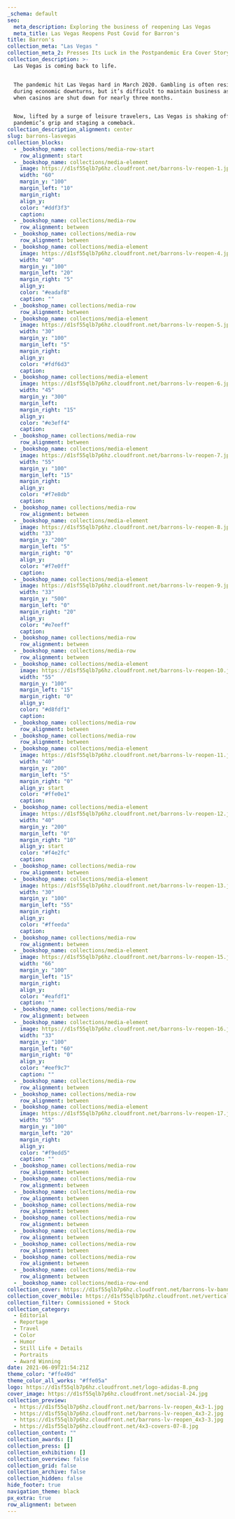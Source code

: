 ```yaml
---
_schema: default
seo:
  meta_description: Exploring the business of reopening Las Vegas
  meta_title: Las Vegas Reopens Post Covid for Barron's
title: Barron's
collection_meta: "Las Vegas "
collection_meta_2: Presses Its Luck in the Postpandemic Era Cover Story
collection_description: >-
  Las Vegas is coming back to life.⁠⁠


  The pandemic hit Las Vegas hard in March 2020. Gambling is often resilient
  during economic downturns, but it’s difficult to maintain business as usual
  when casinos are shut down for nearly three months.⁠⁠


  Now, lifted by a surge of leisure travelers, Las Vegas is shaking off the
  pandemic’s grip and staging a comeback.⁠⁠
collection_description_alignment: center
slug: barrons-lasvegas
collection_blocks:
  - _bookshop_name: collections/media-row-start
    row_alignment: start
  - _bookshop_name: collections/media-element
    image: https://d1sf55qlb7p6hz.cloudfront.net/barrons-lv-reopen-1.jpg
    width: "60"
    margin_y: "100"
    margin_left: "10"
    margin_right:
    align_y:
    color: "#ddf3f3"
    caption:
  - _bookshop_name: collections/media-row
    row_alignment: between
  - _bookshop_name: collections/media-row
    row_alignment: between
  - _bookshop_name: collections/media-element
    image: https://d1sf55qlb7p6hz.cloudfront.net/barrons-lv-reopen-4.jpg
    width: "40"
    margin_y: "100"
    margin_left: "20"
    margin_right: "5"
    align_y:
    color: "#eadaf8"
    caption: ""
  - _bookshop_name: collections/media-row
    row_alignment: between
  - _bookshop_name: collections/media-element
    image: https://d1sf55qlb7p6hz.cloudfront.net/barrons-lv-reopen-5.jpg
    width: "30"
    margin_y: "100"
    margin_left: "5"
    margin_right:
    align_y:
    color: "#fdf6d3"
    caption:
  - _bookshop_name: collections/media-element
    image: https://d1sf55qlb7p6hz.cloudfront.net/barrons-lv-reopen-6.jpg
    width: "45"
    margin_y: "300"
    margin_left:
    margin_right: "15"
    align_y:
    color: "#e3eff4"
    caption:
  - _bookshop_name: collections/media-row
    row_alignment: between
  - _bookshop_name: collections/media-element
    image: https://d1sf55qlb7p6hz.cloudfront.net/barrons-lv-reopen-7.jpg
    width: "55"
    margin_y: "100"
    margin_left: "15"
    margin_right:
    align_y:
    color: "#f7e8db"
    caption:
  - _bookshop_name: collections/media-row
    row_alignment: between
  - _bookshop_name: collections/media-element
    image: https://d1sf55qlb7p6hz.cloudfront.net/barrons-lv-reopen-8.jpg
    width: "33"
    margin_y: "200"
    margin_left: "5"
    margin_right: "0"
    align_y:
    color: "#f7e0ff"
    caption:
  - _bookshop_name: collections/media-element
    image: https://d1sf55qlb7p6hz.cloudfront.net/barrons-lv-reopen-9.jpg
    width: "33"
    margin_y: "500"
    margin_left: "0"
    margin_right: "20"
    align_y:
    color: "#e7eeff"
    caption:
  - _bookshop_name: collections/media-row
    row_alignment: between
  - _bookshop_name: collections/media-row
    row_alignment: between
  - _bookshop_name: collections/media-element
    image: https://d1sf55qlb7p6hz.cloudfront.net/barrons-lv-reopen-10.jpg
    width: "55"
    margin_y: "100"
    margin_left: "15"
    margin_right: "0"
    align_y:
    color: "#d8fdf1"
    caption:
  - _bookshop_name: collections/media-row
    row_alignment: between
  - _bookshop_name: collections/media-row
    row_alignment: between
  - _bookshop_name: collections/media-element
    image: https://d1sf55qlb7p6hz.cloudfront.net/barrons-lv-reopen-11.jpg
    width: "40"
    margin_y: "200"
    margin_left: "5"
    margin_right: "0"
    align_y: start
    color: "#ffe0e1"
    caption:
  - _bookshop_name: collections/media-element
    image: https://d1sf55qlb7p6hz.cloudfront.net/barrons-lv-reopen-12.jpg
    width: "40"
    margin_y: "200"
    margin_left: "0"
    margin_right: "10"
    align_y: start
    color: "#f4e2fc"
    caption:
  - _bookshop_name: collections/media-row
    row_alignment: between
  - _bookshop_name: collections/media-element
    image: https://d1sf55qlb7p6hz.cloudfront.net/barrons-lv-reopen-13.jpg
    width: "30"
    margin_y: "100"
    margin_left: "55"
    margin_right:
    align_y:
    color: "#ffeeda"
    caption:
  - _bookshop_name: collections/media-row
    row_alignment: between
  - _bookshop_name: collections/media-element
    image: https://d1sf55qlb7p6hz.cloudfront.net/barrons-lv-reopen-15.jpg
    width: "66"
    margin_y: "100"
    margin_left: "15"
    margin_right:
    align_y:
    color: "#eafdf1"
    caption: ""
  - _bookshop_name: collections/media-row
    row_alignment: between
  - _bookshop_name: collections/media-element
    image: https://d1sf55qlb7p6hz.cloudfront.net/barrons-lv-reopen-16.jpg
    width: "33"
    margin_y: "100"
    margin_left: "60"
    margin_right: "0"
    align_y:
    color: "#eef9c7"
    caption: ""
  - _bookshop_name: collections/media-row
    row_alignment: between
  - _bookshop_name: collections/media-row
    row_alignment: between
  - _bookshop_name: collections/media-element
    image: https://d1sf55qlb7p6hz.cloudfront.net/barrons-lv-reopen-17.jpg
    width: "55"
    margin_y: "100"
    margin_left: "20"
    margin_right:
    align_y:
    color: "#f9edd5"
    caption: ""
  - _bookshop_name: collections/media-row
    row_alignment: between
  - _bookshop_name: collections/media-row
    row_alignment: between
  - _bookshop_name: collections/media-row
    row_alignment: between
  - _bookshop_name: collections/media-row
    row_alignment: between
  - _bookshop_name: collections/media-row
    row_alignment: between
  - _bookshop_name: collections/media-row
    row_alignment: between
  - _bookshop_name: collections/media-row
    row_alignment: between
  - _bookshop_name: collections/media-row
    row_alignment: between
  - _bookshop_name: collections/media-row
    row_alignment: between
  - _bookshop_name: collections/media-row-end
collection_cover: https://d1sf55qlb7p6hz.cloudfront.net/barrons-lv-banners-2.jpg
collection_cover_mobile: https://d1sf55qlb7p6hz.cloudfront.net/vertical-covers-53.jpg
collection_filter: Commissioned + Stock
collection_category:
  - Editorial
  - Reportage
  - Travel
  - Color
  - Humor
  - Still Life + Details
  - Portraits
  - Award Winning
date: 2021-06-09T21:54:21Z
theme_color: "#ffe49d"
theme_color_all_works: "#ffe05a"
logo: https://d1sf55qlb7p6hz.cloudfront.net/logo-adidas-8.png
cover_image: https://d1sf55qlb7p6hz.cloudfront.net/social-24.jpg
collection_preview:
  - https://d1sf55qlb7p6hz.cloudfront.net/barrons-lv-reopen_4x3-1.jpg
  - https://d1sf55qlb7p6hz.cloudfront.net/barrons-lv-reopen_4x3-2.jpg
  - https://d1sf55qlb7p6hz.cloudfront.net/barrons-lv-reopen_4x3-3.jpg
  - https://d1sf55qlb7p6hz.cloudfront.net/4x3-covers-07-8.jpg
collection_content: ""
collection_awards: []
collection_press: []
collection_exhibition: []
collection_overview: false
collection_grid: false
collection_archive: false
collection_hidden: false
hide_footer: true
navigation_theme: black
px_extra: true
row_alignment: between
---
```

